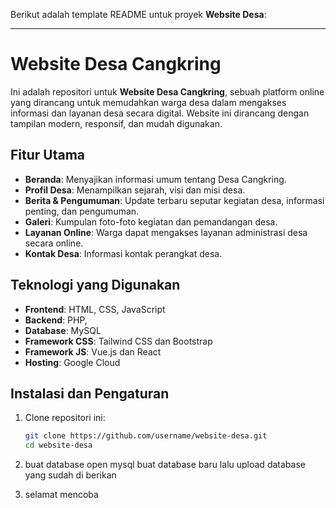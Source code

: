 Berikut adalah template README untuk proyek **Website Desa**:

---

# Website Desa Cangkring

Ini adalah repositori untuk **Website Desa Cangkring**, sebuah platform online yang dirancang untuk memudahkan warga desa dalam mengakses informasi dan layanan desa secara digital. Website ini dirancang dengan tampilan modern, responsif, dan mudah digunakan.

## Fitur Utama

- **Beranda**: Menyajikan informasi umum tentang Desa Cangkring.
- **Profil Desa**: Menampilkan sejarah, visi dan misi desa.
- **Berita & Pengumuman**: Update terbaru seputar kegiatan desa, informasi penting, dan pengumuman.
- **Galeri**: Kumpulan foto-foto kegiatan dan pemandangan desa.
- **Layanan Online**: Warga dapat mengakses layanan administrasi desa secara online.
- **Kontak Desa**: Informasi kontak perangkat desa.

## Teknologi yang Digunakan

- **Frontend**: HTML, CSS, JavaScript
- **Backend**: PHP, 
- **Database**: MySQL
- **Framework CSS**: Tailwind CSS dan Bootstrap
- **Framework JS**: Vue.js dan React
- **Hosting**: Google Cloud

## Instalasi dan Pengaturan

1. Clone repositori ini:

   ```bash
   git clone https://github.com/username/website-desa.git
   cd website-desa
   ```

2. buat database
   open mysql buat database baru lalu upload database yang sudah di berikan

3. selamat mencoba
